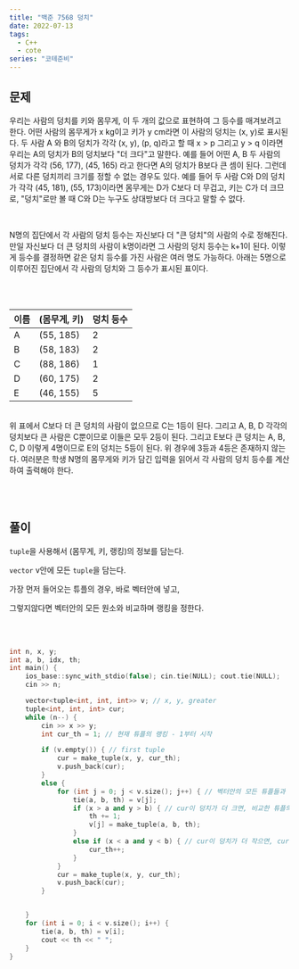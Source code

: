 ```yaml
---
title: "백준 7568 덩치"
date: 2022-07-13
tags:
  - C++
  - cote
series: "코테준비"
---
```


## 문제

우리는 사람의 덩치를 키와 몸무게, 이 두 개의 값으로 표현하여 그 등수를 매겨보려고 한다. 어떤 사람의 몸무게가 x kg이고 키가 y cm라면 이 사람의 덩치는 (x, y)로 표시된다. 두 사람 A 와 B의 덩치가 각각 (x, y), (p, q)라고 할 때 x > p 그리고 y > q 이라면 우리는 A의 덩치가 B의 덩치보다 "더 크다"고 말한다. 예를 들어 어떤 A, B 두 사람의 덩치가 각각 (56, 177), (45, 165) 라고 한다면 A의 덩치가 B보다 큰 셈이 된다. 그런데 서로 다른 덩치끼리 크기를 정할 수 없는 경우도 있다. 예를 들어 두 사람 C와 D의 덩치가 각각 (45, 181), (55, 173)이라면 몸무게는 D가 C보다 더 무겁고, 키는 C가 더 크므로, "덩치"로만 볼 때 C와 D는 누구도 상대방보다 더 크다고 말할 수 없다. <br/>

<br/>

N명의 집단에서 각 사람의 덩치 등수는 자신보다 더 "큰 덩치"의 사람의 수로 정해진다. 만일 자신보다 더 큰 덩치의 사람이 k명이라면 그 사람의 덩치 등수는 k+1이 된다. 이렇게 등수를 결정하면 같은 덩치 등수를 가진 사람은 여러 명도 가능하다. 아래는 5명으로 이루어진 집단에서 각 사람의 덩치와 그 등수가 표시된 표이다.

<br/><br/>

| 이름 | (몸무게, 키) | 덩치 등수 |
| ---- | ------------ | --------- |
| A    | (55, 185)    | 2         |
| B    | (58, 183)    | 2         |
| C    | (88, 186)    | 1         |
| D    | (60, 175)    | 2         |
| E    | (46, 155)    | 5         |

<br/>
위 표에서 C보다 더 큰 덩치의 사람이 없으므로 C는 1등이 된다. 그리고 A, B, D 각각의 덩치보다 큰 사람은 C뿐이므로 이들은 모두 2등이 된다. 그리고 E보다 큰 덩치는 A, B, C, D 이렇게 4명이므로 E의 덩치는 5등이 된다. 위 경우에 3등과 4등은 존재하지 않는다. 여러분은 학생 N명의 몸무게와 키가 담긴 입력을 읽어서 각 사람의 덩치 등수를 계산하여 출력해야 한다.

<br/><br/>

## 풀이

`tuple`을 사용해서 (몸무게, 키, 랭킹)의 정보를 담는다.<br/>

`vector` v안에 모든 `tuple`을 담는다.<br/>

가장 먼저 들어오는 튜플의 경우, 바로 벡터안에 넣고, <br/>

그렇지않다면 벡터안의 모든 원소와 비교하며 랭킹을 정한다.<br/>

<br/>

<br/>

```c++
int n, x, y;
int a, b, idx, th;
int main() {
	ios_base::sync_with_stdio(false); cin.tie(NULL); cout.tie(NULL);
	cin >> n;

	vector<tuple<int, int, int>> v; // x, y, greater
	tuple<int, int, int> cur;
	while (n--) {
		cin >> x >> y;
		int cur_th = 1; // 현재 튜플의 랭킹 - 1부터 시작

		if (v.empty()) { // first tuple
			cur = make_tuple(x, y, cur_th);
			v.push_back(cur);
		}
		else {
			for (int j = 0; j < v.size(); j++) { // 벡터안의 모든 튜플들과 cur을 비교
				tie(a, b, th) = v[j];
				if (x > a and y > b) { // cur이 덩치가 더 크면, 비교한 튜플의 랭킹을 늘림
					th += 1;
					v[j] = make_tuple(a, b, th);
				}
				else if (x < a and y < b) { // cur이 덩치가 더 작으면, cur의 랭킹을 늘림
					cur_th++;
				}
			}
			cur = make_tuple(x, y, cur_th);
			v.push_back(cur);
		}


	}
	for (int i = 0; i < v.size(); i++) {
		tie(a, b, th) = v[i];
		cout << th << " ";
	}
}
```

